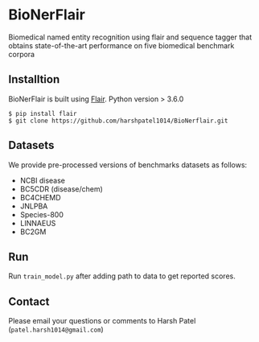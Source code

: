 # BioNerFlair
Biomedical named entity recognition using flair and sequence tagger that obtains state-of-the-art performance on five biomedical benchmark corpora
## Installtion
BioNerFlair is built using [Flair](https://github.com/flairNLP/flair). Python version > 3.6.0
```
$ pip install flair
$ git clone https://github.com/harshpatel1014/BioNerflair.git
```
## Datasets
We provide pre-processed versions of benchmarks datasets as follows:<br/>
- NCBI disease
- BC5CDR (disease/chem)
- BC4CHEMD
- JNLPBA
- Species-800
- LINNAEUS
- BC2GM
## Run
Run `train_model.py` after adding path to data to get reported scores.
## Contact
Please email your questions or comments to Harsh Patel (`patel.harsh1014@gmail.com`)
